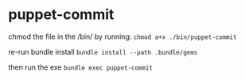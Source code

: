 # puppet-commit

chmod the file in the /bin/ by running:
`chmod a+x ./bin/puppet-commit`

re-run bundle install
`bundle install --path .bundle/gems`

then run the exe 
`bundle exec puppet-commit`

